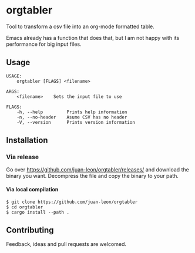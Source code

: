 # orgtabler

Tool to transform a csv file into an org-mode formatted table.

Emacs already has a function that does that, but I am not happy with its
performance for big input files.

## Usage

```
USAGE:
    orgtabler [FLAGS] <filename>

ARGS:
    <filename>    Sets the input file to use

FLAGS:
    -h, --help         Prints help information
    -n, --no-header    Asume CSV has no header
    -V, --version      Prints version information
```

## Installation

### Via release

Go over https://github.com/juan-leon/orgtabler/releases/ and download the binary
you want.  Decompress the file and copy the binary to your path.

#### Via local compilation

```
$ git clone https://github.com/juan-leon/orgtabler
$ cd orgtabler
$ cargo install --path .
```

## Contributing

Feedback, ideas and pull requests are welcomed.
